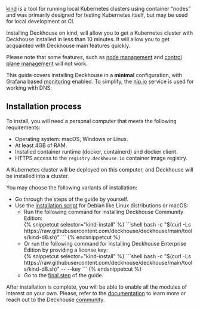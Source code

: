 [kind](https://kind.sigs.k8s.io/) is a tool for running local Kubernetes clusters using container “nodes” and  was primarily designed for testing Kubernetes itself, but may be used for local development or CI.

Installing Deckhouse on kind, will allow you to get a Kubernetes cluster with Deckhouse installed in less than 10 minutes. It will allow you to get acquainted with Deckhouse main features quickly.

Please note that some features, such as [node management](/documentation/v1/modules/040-node-manager/) and [control plane management](/documentation/v1/modules/040-control-plane-manager/) will not work.

This guide covers installing Deckhouse in a **minimal** configuration, with Grafana based [monitoring](/documentation/v1/modules/300-prometheus/) enabled. To simplify, the [nip.io](https://nip.io ) service is used for working with DNS.

## Installation process

To install, you will need a personal computer that meets the following requirements:
- Operating system: macOS, Windows or Linux.
- At least 4GB of RAM.
- Installed container runtime (docker, containerd) and docker client.
- HTTPS access to the `registry.deckhouse.io` container image registry.

A Kubernetes cluster will be deployed on this computer, and Deckhouse will be installed into a cluster. 

You may choose the following variants of installation:
<ul>
<li>Go through the steps of the guide by yourself.</li>
<li>Use the <a href="https://github.com/deckhouse/deckhouse/blob/main/tools/kind-d8.sh">installation script</a> for Debian like Linux distributions or macOS:
  <ul>
  <li>Run the following command for installing Deckhouse Community Edition:<br/>
{% snippetcut selector="kind-install" %}
```shell
bash -c "$(curl -Ls https://raw.githubusercontent.com/deckhouse/deckhouse/main/tools/kind-d8.sh)"
```
{% endsnippetcut %}
  </li>
  <li>Or run the following command for installing Deckhouse Enterprise Edition by providing a license key:<br/>
{% snippetcut selector="kind-install" %}
```shell
bash -c "$(curl -Ls https://raw.githubusercontent.com/deckhouse/deckhouse/main/tools/kind-d8.sh)" -- --key <LICENSE_KEY>
```
{% endsnippetcut %}
  </li>
  <li>Go to the <a href="step5.html">final step</a> of the guide.</li>
  </ul>
</li>
</ul>

After installation is complete, you will be able to enable all the modules of interest on your own. Please, refer to the [documentation](/documentation/v1/) to learn more or reach out to the Deckhouse [community](/en/community/about.html).

